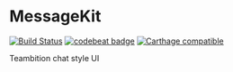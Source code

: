 # MessageKit

[![Build Status](https://travis-ci.org/mrchenhao/MessageKit.svg?branch=master)](https://travis-ci.org/mrchenhao/MessageKit)    [![codebeat badge](https://codebeat.co/badges/ba3a5260-8c08-46d1-8e21-07482d0e5c42)](https://codebeat.co/projects/github-com-mrchenhao-messagekit) [![Carthage compatible](https://img.shields.io/badge/Carthage-compatible-4BC51D.svg?style=flat)](https://github.com/Carthage/Carthage)

Teambition chat style UI

